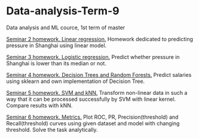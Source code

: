 # Data-analysis-Term-9
Data analysis and ML cource, 1st term of master

[Seminar 2 homework. Linear regression.](https://github.com/sevlabr/Data-analysis-MIPT-Term-9/tree/main/Sem%202%20HW)
Homework dedicated to predicting pressure in Shanghai using linear model.

[Seminar 3 homework. Logistic regression.](https://github.com/sevlabr/Data-analysis-MIPT-Term-9/tree/main/Sem%203%20HW)
Predict whether pressure in Shanghai is lower than its median or not.

[Seminar 4 homework. Decision Trees and Random Forests.](https://github.com/sevlabr/Data-analysis-MIPT-Term-9/tree/main/Sem%204%20HW)
Predict salaries using sklearn and own implementation of Decision Tree.

[Seminar 5 homework. SVM and kNN.](https://github.com/sevlabr/Data-analysis-MIPT-Term-9/tree/main/Sem%205%20HW)
Transform non-linear data in such a way that it can be processed successfully by SVM with linear kernel. Compare results with kNN.

[Seminar 6 homework. Metrics.](https://github.com/sevlabr/Data-analysis-MIPT-Term-9/tree/main/Sem%206%20HW)
Plot ROC, PR, Precision(threshold) and Recall(threshold) curves using given dataset and model with changing threshold. Solve the task analytically.
